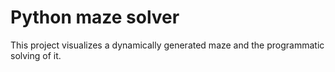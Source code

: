 # Python maze solver

This project visualizes a dynamically generated maze and the programmatic solving of it.